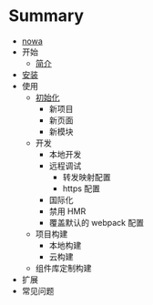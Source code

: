# Summary

* [nowa](README.md)
* 开始
   * [简介](jian_jie.md)
* [安装](an_zhuang.md)
* 使用
   * [初始化](chu_shi_hua.md)
       * 新项目
       * 新页面
       * 新模块
   * 开发
       * 本地开发
       * 远程调试
           * 转发映射配置
           * https 配置
       * 国际化
       * 禁用 HMR
       * 覆盖默认的 webpack 配置
   * 项目构建
       * 本地构建
       * 云构建
   * 组件库定制构建
* 扩展
* 常见问题

